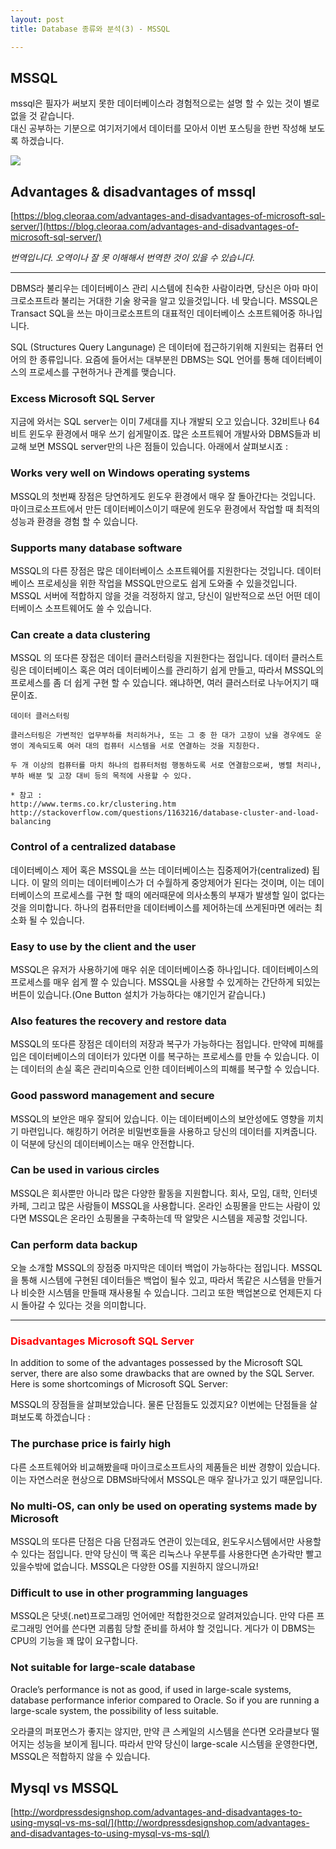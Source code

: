 ```yaml
---
layout: post
title: Database 종류와 분석(3) - MSSQL

---
```


## MSSQL
mssql은 필자가 써보지 못한 데이터베이스라 경험적으로는 설명 할 수 있는 것이 별로 없을 것 같습니다.  
대신 공부하는 기분으로 여기저기에서 데이터를 모아서 이번 포스팅을 한번 작성해 보도록 하겠습니다.

![](https://blog.cleoraa.com/wp-content/uploads/2016/03/SQL-SERVER.png)

## Advantages & disadvantages of mssql
[https://blog.cleoraa.com/advantages-and-disadvantages-of-microsoft-sql-server/](https://blog.cleoraa.com/advantages-and-disadvantages-of-microsoft-sql-server/)

*번역입니다. 오역이나 잘 못 이해해서 번역한 것이 있을 수 있습니다.*

---
DBMS라 불리우는 데이터베이스 관리 시스템에 친숙한 사람이라면, 당신은 아마 마이크로소프트라 불리는 거대한 기술 왕국을 알고 있을것입니다. 네 맞습니다. MSSQL은 Transact SQL을 쓰는 마이크로소프트의 대표적인 데이터베이스 소프트웨어중 하나입니다.

SQL (Structures Query Langunage) 은 데이터에 접근하기위해 지원되는 컴퓨터 언어의 한 종류입니다. 요즘에 들어서는 대부분읜 DBMS는 SQL 언어를 통해 데이터베이스의 프로세스를 구현하거나 관계를 맺습니다.

### Excess Microsoft SQL Server

지금에 와서는 SQL server는 이미 7세대를 지나 개발되 오고 있습니다. 32비트나 64비트 윈도우 환경에서 매우 쓰기 쉽게말이죠. 많은 소프트웨어 개발사와 DBMS들과 비교해 보면 MSSQL server만의 나은 점들이 있습니다. 아래에서 살펴보시죠 :

### Works very well on Windows operating systems

MSSQL의 첫번째 장점은 당연하게도 윈도우 환경에서 매우 잘 돌아간다는 것입니다. 마이크로소프트에서 만든 데이터베이스이기 때문에 윈도우 환경에서 작업할 때 최적의 성능과 환경을 경험 할 수 있습니다.

### Supports many database software

MSSQL의 다른 장점은 많은 데이터베이스 소프트웨어를 지원한다는 것입니다. 데이터베이스 프로세싱을 위한 작업을 MSSQL만으로도 쉽게 도와줄 수 있을것입니다. MSSQL 서버에 적합하지 않을 것을 걱정하지 않고, 당신이 일반적으로 쓰던 어떤 데이터베이스 소프트웨어도 쓸 수 있습니다.

### Can create a data clustering


MSSQL 의 또다른 장접은 데이터 클러스터링을 지원한다는 점입니다. 데이터 클러스트링은 데이터베이스 혹은 여러 데이터베이스를 관리하기 쉽게 만들고, 따라서 MSSQL의 프로세스를 좀 더 쉽게 구현 할 수 있습니다. 왜냐하면, 여러 클러스터로 나누어지기 때문이죠.  

	데이터 클러스터링  

	클러스터링은 가변적인 업무부하를 처리하거나, 또는 그 중 한 대가 고장이 났을 경우에도 운영이 계속되도록 여러 대의 컴퓨터 시스템을 서로 연결하는 것을 지칭한다.  

	두 개 이상의 컴퓨터를 마치 하나의 컴퓨터처럼 행동하도록 서로 연결함으로써, 병렬 처리나, 부하 배분 및 고장 대비 등의 목적에 사용할 수 있다.  

	* 참고 :   
	http://www.terms.co.kr/clustering.htm
	http://stackoverflow.com/questions/1163216/database-cluster-and-load-balancing

### Control of a centralized database

데이터베이스 제어 혹은 MSSQL을 쓰는 데이터베이스는 집중제어가(centralized) 됩니다. 이 말의 의미는 데이터베이스가 더 수월하게 중앙제어가 된다는 것이며, 이는 데이터베이스의 프로세스를 구현 할 때의 에러때문에 의사소통의 부재가 발생할 일이 없다는 것을 의미합니다. 하나의 컴퓨터만을 데이터베이스를 제어하는데 쓰게된마면 에러는 최소화 될 수 있습니다.

### Easy to use by the client and the user

MSSQL은 유저가 사용하기에 매우 쉬운 데이터베이스중 하나입니다. 데이터베이스의 프로세스를 매우 쉽게 짤 수 있습니다. MSSQL을 사용할 수 있게하는 간단하게 되있는 버튼이 있습니다.(One Button 설치가 가능하다는 얘기인거 같습니다.)

### Also features the recovery and restore data

MSSQL의 또다른 장점은 데이터의 저장과 복구가 가능하다는 점입니다. 만약에 피해를 입은 데이터베이스의 데이터가 있다면 이를 복구하는 프로세스를 만들 수 있습니다. 이는 데이터의 손실 혹은 관리미숙으로 인한 데이터베이스의 피해를 복구할 수 있습니다.

### Good password management and secure

MSSQL의 보안은 매우 잘되어 있습니다. 이는 데이터베이스의 보안성에도 영향을 끼치기 마련입니다. 해킹하기 어려운 비밀번호들을 사용하고 당신의 데이터를 지켜줍니다. 이 덕분에 당신의 데이터베이스는 매우 안전합니다.

### Can be used in various circles

 MSSQL은 회사뿐만 아니라 많은 다양한 활동을 지원합니다. 회사, 모임, 대학, 인터넷 카페, 그리고 많은 사람들이 MSSQL을 사용합니다. 온라인 쇼핑몰을 만드는 사람이 있다면 MSSQL은 온라인 쇼핑몰을 구축하는데 딱 알맞은 시스템을 제공할 것입니다.

### Can perform data backup

오늘 소개할 MSSQL의 장점중 마지막은 데이터 백업이 가능하다는 점입니다. MSSQL을 통해 시스템에 구현된 데이터들은 백업이 될수 있고, 따라서 똑같은 시스템을 만들거나 비슷한 시스템을 만들때 재사용될 수 있습니다. 그리고 또한 백업본으로 언제든지 다시 돌아갈 수 있다는 것을 의미합니다.

---

### <span style = "color:red">Disadvantages Microsoft SQL Server</span>

In addition to some of the advantages possessed by the Microsoft SQL server, there are also some drawbacks that are owned by the SQL Server. Here is  some shortcomings of Microsoft SQL Server:

MSSQL의 장점들을 살펴보았습니다. 물론 단점들도 있겠지요? 이번에는 단점들을 살펴보도록 하겠습니다 :

### The purchase price is fairly high

다른 소프트웨어와 비교해봤을때 마이크로소프트사의 제품들은 비싼 경향이 있습니다. 이는 자연스러운 현상으로 DBMS바닥에서 MSSQL은 매우 잘나가고 있기 때문입니다.

### No multi-OS, can only be used on operating systems made ​​by Microsoft


MSSQL의 또다른 단점은 다음 단점과도 연관이 있는데요, 윈도우시스템에서만 사용할 수 있다는 점입니다. 만약 당신이 맥 혹은 리눅스나 우분투를 사용한다면 손가락만 빨고 있을수밖에 없습니다. MSSQL은 다양한 OS를 지원하지 않으니까요!

### Difficult to use in other programming languages

MSSQL은 닷넷(.net)프로그래밍 언어에만 적합한것으로 알려져있습니다. 만약 다른 프로그래밍 언어를 쓴다면 괴롭힘 당할 준비를 하셔야 할 것입니다. 게다가 이 DBMS는 CPU의 기능을 꽤 많이 요구합니다.

### Not suitable for large-scale database

Oracle’s performance is not as good, if used in large-scale systems, database performance inferior compared to Oracle. So if you are running a large-scale system, the possibility of less suitable.

오라클의 퍼포먼스가 좋지는 않지만, 만약 큰 스케일의 시스템을 쓴다면 오라클보다 떨어지는 성능을 보이게 됩니다. 따라서 만약 당신이 large-scale 시스템을 운영한다면, MSSQL은 적합하지 않을 수 있습니다.


## Mysql vs MSSQL
[http://wordpressdesignshop.com/advantages-and-disadvantages-to-using-mysql-vs-ms-sql/](http://wordpressdesignshop.com/advantages-and-disadvantages-to-using-mysql-vs-ms-sql/)
